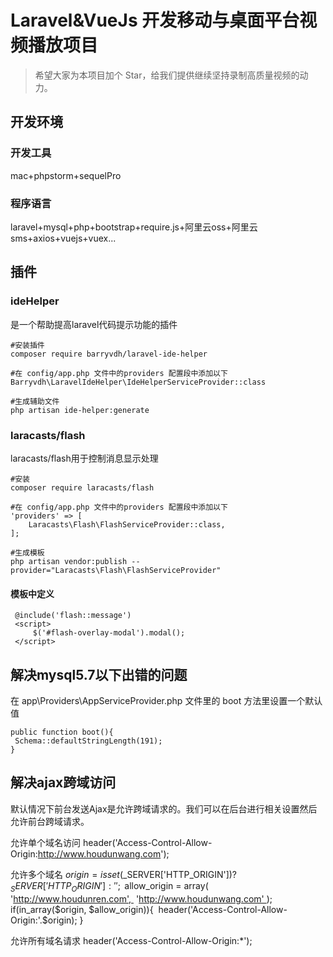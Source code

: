 # Laravel&VueJs 开发移动与桌面平台视频播放项目

> 希望大家为本项目加个 Star，给我们提供继续坚持录制高质量视频的动力。


## 开发环境

### 开发工具

mac+phpstorm+sequelPro

### 程序语言

laravel+mysql+php+bootstrap+require.js+阿里云oss+阿里云sms+axios+vuejs+vuex...

## 插件

### ideHelper
是一个帮助提高laravel代码提示功能的插件

```
#安装插件
composer require barryvdh/laravel-ide-helper

#在 config/app.php 文件中的providers 配置段中添加以下
Barryvdh\LaravelIdeHelper\IdeHelperServiceProvider::class

#生成辅助文件
php artisan ide-helper:generate
```
### laracasts/flash
laracasts/flash用于控制消息显示处理

```
#安装
composer require laracasts/flash

#在 config/app.php 文件中的providers 配置段中添加以下
'providers' => [
    Laracasts\Flash\FlashServiceProvider::class,
];

#生成模板
php artisan vendor:publish --provider="Laracasts\Flash\FlashServiceProvider"
```

#### 模板中定义

```
 @include('flash::message')
 <script>
     $('#flash-overlay-modal').modal();
 </script>
```

## 解决mysql5.7以下出错的问题

在 app\Providers\AppServiceProvider.php 文件里的 boot 方法里设置一个默认值

```
public function boot(){
 Schema::defaultStringLength(191);
}
```

## 解决ajax跨域访问

默认情况下前台发送Ajax是允许跨域请求的。我们可以在后台进行相关设置然后允许前台跨域请求。

允许单个域名访问 header('Access-Control-Allow-Origin:http://www.houdunwang.com');

允许多个域名
$origin = isset($_SERVER['HTTP_ORIGIN'])? $_SERVER['HTTP_ORIGIN'] : ''; $allow_origin = array( 	'http://www.houdunren.com', 	'http://www.houdunwang.com' ); if(in_array($origin, $allow_origin)){ 	header('Access-Control-Allow-Origin:'.$origin); }

允许所有域名请求
header('Access-Control-Allow-Origin:*');